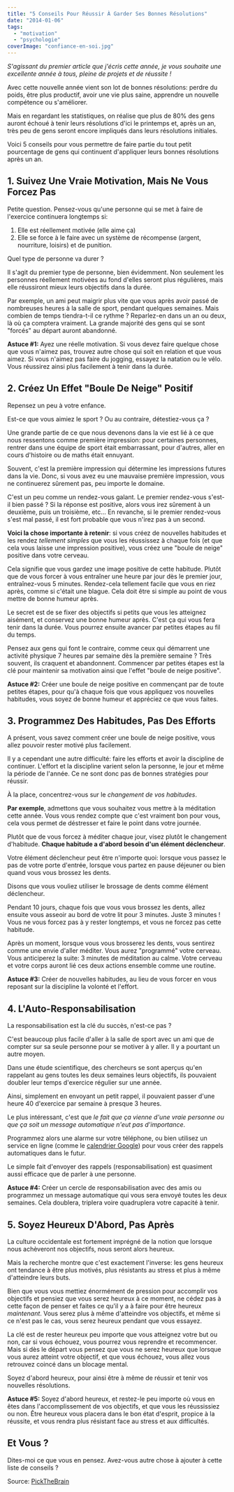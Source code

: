 ```yaml
---
title: "5 Conseils Pour Réussir À Garder Ses Bonnes Résolutions"
date: "2014-01-06"
tags:
  - "motivation"
  - "psychologie"
coverImage: "confiance-en-soi.jpg"
---
```


_S'agissant du premier article que j'écris cette année, je vous souhaite une excellente année à tous, pleine de projets et de réussite !_

Avec cette nouvelle année vient son lot de bonnes résolutions: perdre du poids, être plus productif, avoir une vie plus saine, apprendre un nouvelle compétence ou s'améliorer.

Mais en regardant les statistiques, on réalise que plus de 80% des gens auront échoué à tenir leurs résolutions d'ici le printemps et, après un an, très peu de gens seront encore impliqués dans leurs résolutions initiales.

Voici 5 conseils pour vous permettre de faire partie du tout petit pourcentage de gens qui continuent d'appliquer leurs bonnes résolutions après un an.<!--more-->

## 1\. Suivez Une Vraie Motivation, Mais Ne Vous Forcez Pas

Petite question. Pensez-vous qu'une personne qui se met à faire de l'exercice continuera longtemps si:

1. Elle est réellement motivée (elle aime ça)
2. Elle se force à le faire avec un système de récompense (argent, nourriture, loisirs) et de punition.

Quel type de personne va durer ?

Il s'agit du premier type de personne, bien évidemment. Non seulement les personnes réellement motivées au fond d'elles seront plus régulières, mais elle réussiront mieux leurs objectifs dans la durée.

Par exemple, un ami peut maigrir plus vite que vous après avoir passé de nombreuses heures à la salle de sport, pendant quelques semaines. Mais combien de temps tiendra-t-il ce rythme ? Reparlez-en dans un an ou deux, là où ça comptera vraiment. La grande majorité des gens qui se sont "forcés" au départ auront abandonné.

**Astuce #1:** Ayez une réelle motivation. Si vous devez faire quelque chose que vous n'aimez pas, trouvez autre chose qui soit en relation et que vous aimez. Si vous n'aimez pas faire du jogging, essayez la natation ou le vélo. Vous réussirez ainsi plus facilement à tenir dans la durée.

## 2\. Créez Un Effet "Boule De Neige" Positif

Repensez un peu à votre enfance.

Est-ce que vous aimiez le sport ? Ou au contraire, détestiez-vous ça ?

Une grande partie de ce que nous devenons dans la vie est lié à ce que nous ressentons comme première impression: pour certaines personnes, rentrer dans une équipe de sport était embarrassant, pour d'autres, aller en cours d'histoire ou de maths était ennuyant.

Souvent, c'est la première impression qui détermine les impressions futures dans la vie. Donc, si vous avez eu une mauvaise première impression, vous ne continuerez sûrement pas, peu importe le domaine.

C'est un peu comme un rendez-vous galant. Le premier rendez-vous s'est-il bien passé ? Si la réponse est positive, alors vous irez sûrement à un deuxième, puis un troisième, etc... En revanche, si le premier rendez-vous s'est mal passé, il est fort probable que vous n'irez pas à un second.

**Voici la chose importante à retenir**: si vous créez de nouvelles habitudes et les rendez _tellement simples_ que vous les réussissez à chaque fois (et que cela vous laisse une impression positive), vous créez une "boule de neige" positive dans votre cerveau.

Cela signifie que vous gardez une image positive de cette habitude. Plutôt que de vous forcer à vous entraîner une heure par jour dès le premier jour, entraînez-vous 5 minutes. Rendez-cela tellement facile que vous en riez après, comme si c'était une blague. Cela doit être si simple au point de vous mettre de bonne humeur après.

Le secret est de se fixer des objectifs si petits que vous les atteignez aisément, et conservez une bonne humeur après. C'est ça qui vous fera tenir dans la durée. Vous pourrez ensuite avancer par petites étapes au fil du temps.

Pensez aux gens qui font le contraire, comme ceux qui démarrent une activité physique 7 heures par semaine dès la première semaine ? Très souvent, ils craquent et abandonnent. Commencer par petites étapes est la clé pour maintenir sa motivation ainsi que l'effet "boule de neige positive".

**Astuce #2:** Créer une boule de neige positive en commençant par de toute petites étapes, pour qu'à chaque fois que vous appliquez vos nouvelles habitudes, vous soyez de bonne humeur et appréciez ce que vous faites.

## 3\. Programmez Des Habitudes, Pas Des Efforts

A présent, vous savez comment créer une boule de neige positive, vous allez pouvoir rester motivé plus facilement.

Il y a cependant une autre difficulté: faire les efforts et avoir la discipline de continuer. L'effort et la discipline varient selon la personne, le jour et même la période de l'année. Ce ne sont donc pas de bonnes stratégies pour réussir.

À la place, concentrez-vous sur le _changement de vos habitudes_.

**Par exemple**, admettons que vous souhaitez vous mettre à la méditation cette année. Vous vous rendez compte que c'est vraiment bon pour vous, cela vous permet de déstresser et faire le point dans votre journée.

Plutôt que de vous forcez à méditer chaque jour, visez plutôt le changement d'habitude. **Chaque habitude a d'abord besoin d'un élément déclencheur**.

Votre élément déclencheur peut être n'importe quoi: lorsque vous passez le pas de votre porte d'entrée, lorsque vous partez en pause déjeuner ou bien quand vous vous brossez les dents.

Disons que vous vouliez utiliser le brossage de dents comme élément déclencheur.

Pendant 10 jours, chaque fois que vous vous brossez les dents, allez ensuite vous asseoir au bord de votre lit pour 3 minutes. Juste 3 minutes ! Vous ne vous forcez pas à y rester longtemps, et vous ne forcez pas cette habitude.

Après un moment, lorsque vous vous brosserez les dents, vous sentirez comme une envie d'aller méditer. Vous aurez "programmé" votre cerveau. Vous anticiperez la suite: 3 minutes de méditation au calme. Votre cerveau et votre corps auront lié ces deux actions ensemble comme une routine.

**Astuce #3:** Créer de nouvelles habitudes, au lieu de vous forcer en vous reposant sur la discipline la volonté et l'effort.

## 4\. L'Auto-Responsabilisation

La responsabilisation est la clé du succès, n'est-ce pas ?

C'est beaucoup plus facile d'aller à la salle de sport avec un ami que de compter sur sa seule personne pour se motiver à y aller. Il y a pourtant un autre moyen.

Dans une étude scientifique, des chercheurs se sont aperçus qu'en rappelant au gens toutes les deux semaines leurs objectifs, ils pouvaient doubler leur temps d'exercice régulier sur une année.

Ainsi, simplement en envoyant un petit rappel, il pouvaient passer d'une heure 40 d'exercice par semaine à presque 3 heures.

Le plus intéressant, c'est que _le fait que ça vienne d'une vraie personne ou que ça soit un message automatique n'eut pas d'importance_.

Programmez alors une alarme sur votre téléphone, ou bien utilisez un service en ligne (comme le [calendrier Google](https://www.google.com/calendar/)) pour vous créer des rappels automatiques dans le futur.

Le simple fait d'envoyer des rappels (responsabilisation) est quasiment aussi efficace que de parler à une personne.

**Astuce #4:** Créer un cercle de responsabilisation avec des amis ou programmez un message automatique qui vous sera envoyé toutes les deux semaines. Cela doublera, triplera voire quadruplera votre capacité à tenir.

## 5\. Soyez Heureux D'Abord, Pas Après

La culture occidentale est fortement imprégné de la notion que lorsque nous achèveront nos objectifs, nous seront alors heureux.

Mais la recherche montre que c'est exactement l'inverse: les gens heureux ont tendance à être plus motivés, plus résistants au stress et plus à même d'atteindre leurs buts.

Bien que vous vous mettiez énormément de pression pour accomplir vos objectifs et pensiez que vous serez heureux à ce moment, ne cédez pas à cette façon de penser et faites ce qu'il y a à faire pour être heureux _maintenant_. Vous serez plus à même d'atteindre vos objectifs, et même si ce n'est pas le cas, vous serez heureux pendant que vous essayez.

La clé est de rester heureux peu importe que vous atteignez votre but ou non, car si vous échouez, vous pourrez vous reprendre et recommencer. Mais si dès le départ vous pensez que vous ne serez heureux que lorsque vous aurez atteint votre objectif, et que vous échouez, vous allez vous retrouvez coincé dans un blocage mental.

Soyez d'abord heureux, pour ainsi être à même de réussir et tenir vos nouvelles résolutions.

**Astuce #5:** Soyez d'abord heureux, et restez-le peu importe où vous en êtes dans l'accomplissement de vos objectifs, et que vous les réussissiez ou non. Être heureux vous placera dans le bon état d'esprit, propice à la réussite, et vous rendra plus résistant face au stress et aux difficultés.

## Et Vous ?

Dites-moi ce que vous en pensez. Avez-vous autre chose à ajouter à cette liste de conseils ?

Source: [PickTheBrain](http://www.pickthebrain.com/blog/5-unusual-tricks-actually-reaching-new-years-goals/)
